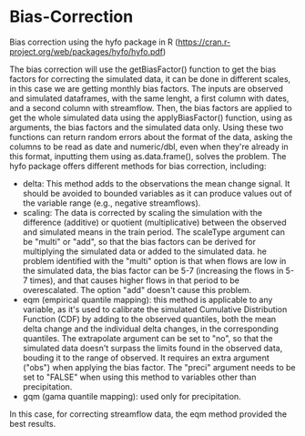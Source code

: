 # Bias-Correction
Bias correction using the hyfo package in R (https://cran.r-project.org/web/packages/hyfo/hyfo.pdf)

The bias correction will use the getBiasFactor() function to get the bias factors for correcting the simulated data, it can be done in different
scales, in this case we are getting monthly bias factors. The inputs are observed and simulated dataframes, with the same lenght, a first column
with dates, and a second column with streamflow. Then, the bias factors are applied to get the whole simulated data using the applyBiasFactor() 
function, using as arguments, the bias factors and the simulated data only. Using these two functions can return random errors about the format
of the data, asking the columns to be read as date and numeric/dbl, even when they're already in this format, inputting them using as.data.frame(),
solves the problem.
The hyfo package offers different methods for bias correction, including:
- delta: This method adds to the observations the mean change signal. It should be avoided to bounded variables as it can produce values out of the 
variable range (e.g., negative streamflows).
- scaling: The data is corrected by scaling the simulation with the difference (additive) or quotient (multiplicative) between the observed and 
simulated means in the train period. The scaleType argument can be "multi" or "add", so that the bias factors can be derived for multiplying the 
simulated data or added to the simulated data. he problem identified with the "multi" option is that when flows are low in the simulated data, the 
bias factor can be 5-7 (increasing the flows in 5-7 times), and that causes higher flows in that period to be overescalated. The option "add" 
doesn't cause this problem.
- eqm (empirical quantile mapping): this method is applicable to any variable, as it's used to calibrate the simulated Cumulative Distribution Function 
(CDF) by adding to the observed quantiles, both the mean delta change and the individual delta changes, in the corresponding quantiles. The extrapolate 
argument can be set to "no", so that the simulated data doesn't surpass the limits found in the observed data, bouding it to the range of observed. It 
requires an extra argument ("obs") when applying the bias factor. The "preci" argument needs to be set to "FALSE" when using this method to variables 
other than precipitation.
- gqm (gama quantile mapping): used only for precipitation.

In this case, for correcting streamflow data, the eqm method provided the best results.
